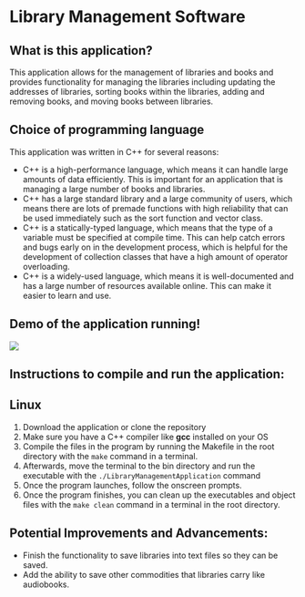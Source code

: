 # Library Management Software

## What is this application?

This application allows for the management of libraries and books and provides functionality for managing the libraries including updating the addresses of libraries, sorting books within the libraries, adding and removing books, and moving books between libraries.

## Choice of programming language

This application was written in C++ for several reasons:
- C++ is a high-performance language, which means it can handle large amounts of data efficiently. This is important for an application that is managing a large number of books and libraries.
- C++ has a large standard library and a large community of users, which means there are lots of premade functions with high reliability that can be used immediately such as the sort function and vector class.
- C++ is a statically-typed language, which means that the type of a variable must be specified at compile time. This can help catch errors and bugs early on in the development process, which is helpful for the development of collection classes that have a high amount of operator overloading.
- C++ is a widely-used language, which means it is well-documented and has a large number of resources available online. This can make it easier to learn and use.

## Demo of the application running!
![](https://user-images.githubusercontent.com/81977350/210184873-fd8819c4-8648-45e7-8cf6-166384801094.gif)

## Instructions to compile and run the application:

## Linux
1. Download the application or clone the repository
2. Make sure you have a C++ compiler like **gcc** installed on your OS
3. Compile the files in the program by running the Makefile in the root directory with the `make` command in a terminal.
4. Afterwards, move the terminal to the bin directory and run the executable with the `./LibraryManagementApplication` command
5. Once the program launches, follow the onscreen prompts.
6. Once the program finishes, you can clean up the executables and object files with the `make clean` command in a terminal in the root directory.

## Potential Improvements and Advancements:
- Finish the functionality to save libraries into text files so they can be saved.
- Add the ability to save other commodities that libraries carry like audiobooks.
